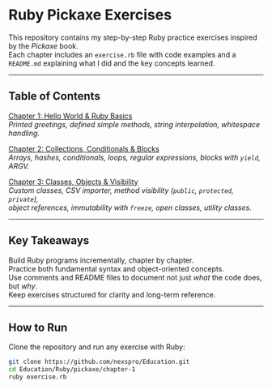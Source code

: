 # Ruby Pickaxe Exercises

This repository contains my step-by-step Ruby practice exercises inspired by the *Pickaxe* book.  
Each chapter includes an `exercise.rb` file with code examples and a `README.md` explaining what I did and the key concepts learned.  

---

## Table of Contents

[Chapter 1: Hello World & Ruby Basics](Ruby/pickaxe/chapter-1/README.md)  
  *Printed greetings, defined simple methods, string interpolation, whitespace handling.*  

[Chapter 2: Collections, Conditionals & Blocks](Ruby/pickaxe/chapter-2/README.md)  
  *Arrays, hashes, conditionals, loops, regular expressions, blocks with `yield`, ARGV.*  

[Chapter 3: Classes, Objects & Visibility](Ruby/pickaxe/chapter-3/README.md)  
  *Custom classes, CSV importer, method visibility (`public`, `protected`, `private`),  
  object references, immutability with `freeze`, open classes, utility classes.*  

---

## Key Takeaways

Build Ruby programs incrementally, chapter by chapter.  
Practice both fundamental syntax and object-oriented concepts.  
Use comments and README files to document not just *what* the code does, but *why*.  
Keep exercises structured for clarity and long-term reference.  

---

## How to Run

Clone the repository and run any exercise with Ruby:

```bash
git clone https://github.com/nexspro/Education.git
cd Education/Ruby/pickaxe/chapter-1
ruby exercise.rb
